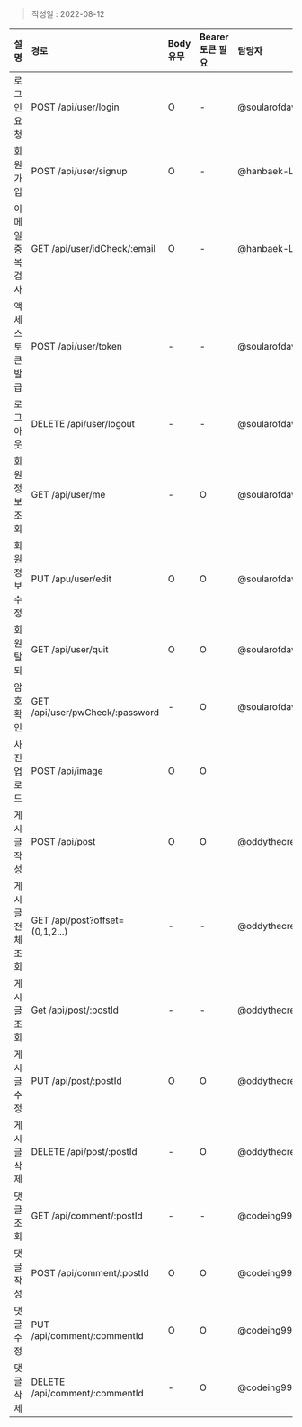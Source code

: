 
> 작성일 : 2022-08-12

| 설명              | 경로                            | Body 유무 |  Bearer 토큰 필요 | 담당자 |
| :---------------  | :----------------------------- | :-------- | :---------------- | :---- |
| 로그인 요청       | POST /api/user/login            | O         | -                | @soularofdawn |
| 회원가입          | POST /api/user/signup           | O         | -                | @hanbaek-Lee |
| 이메일 중복 검사  | GET /api/user/idCheck/:email    | O         | -                | @hanbaek-Lee |
| 액세스 토큰 발급  | POST /api/user/token            | -         | -                | @soularofdawn |
| 로그아웃          | DELETE /api/user/logout        | -         | -                | @soularofdawn |
| 회원 정보 조회    | GET /api/user/me                | -         | O                | @soularofdawn |
| 회원 정보 수정    | PUT /apu/user/edit              | O         | O                | @soularofdawn |
| 회원 탈퇴         | GET /api/user/quit              | O         | O                | @soularofdawn|
| 암호 확인         | GET /api/user/pwCheck/:password | -         | O                | @soularofdawn
| 사진 업로드       | POST /api/image                 | O         | O                |  |
| 게시글 작성       | POST /api/post                  | O         | O                | @oddythecreative |
| 게시글 전체 조회  | GET /api/post?offset=(0,1,2...) | -         | -                |  @oddythecreative |
| 게시글 조회       | Get /api/post/:postId           | -         | -                | @oddythecreative |
| 게시글 수정       | PUT /api/post/:postId           | O         | O                | @oddythecreative |
| 게시글 삭제       | DELETE /api/post/:postId        | -         | O                | @oddythecreative |
| 댓글 조회         | GET /api/comment/:postId        | -         | -                | @codeing999 |
| 댓글 작성         | POST /api/comment/:postId       | O         | O                | @codeing999 |
| 댓글 수정         | PUT /api/comment/:commentId      | O         | O               | @codeing999 |
| 댓글 삭제         | DELETE /api/comment/:commentId  | -         | O                | @codeing999 |
